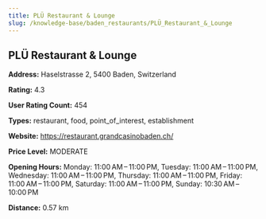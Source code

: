 ```yaml
---
title: PLÜ Restaurant & Lounge
slug: /knowledge-base/baden_restaurants/PLÜ_Restaurant_&_Lounge
---
```


## PLÜ Restaurant & Lounge

**Address:** Haselstrasse 2, 5400 Baden, Switzerland

**Rating:** 4.3

**User Rating Count:** 454

**Types:** restaurant, food, point_of_interest, establishment

**Website:** https://restaurant.grandcasinobaden.ch/

**Price Level:** MODERATE

**Opening Hours:** Monday: 11:00 AM – 11:00 PM, Tuesday: 11:00 AM – 11:00 PM, Wednesday: 11:00 AM – 11:00 PM, Thursday: 11:00 AM – 11:00 PM, Friday: 11:00 AM – 11:00 PM, Saturday: 11:00 AM – 11:00 PM, Sunday: 10:30 AM – 10:00 PM

**Distance:** 0.57 km